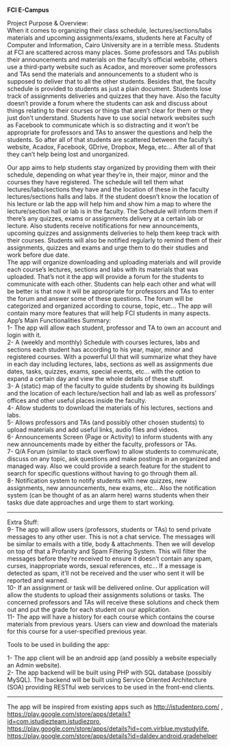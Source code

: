 <b>FCI E-Campus</b>

Project Purpose & Overview:<br />
When it comes to organizing their class schedule, lectures/sections/labs materials and upcoming assignments/exams, students here at Faculty of Computer and Information, Cairo University are in a terrible mess. 
Students at FCI are scattered across many places. Some professors and TAs publish their announcements and materials on the faculty’s official website, others use a third-party website such as Acadox, and moreover some professors and TAs send the materials and announcements to a student who is supposed to deliver that to all the other students. Besides that, the faculty schedule is provided to students as just a plain document. Students lose track of assignments deliveries and quizzes that they have.
Also the faculty doesn’t provide a forum where the students can ask and discuss about things relating to their courses or things that aren’t clear for them or they just don’t understand. Students have to use social network websites such as Facebook to communicate which is so distracting and it won’t be appropriate for professors and TAs to answer the questions and help the students. 
So after all of that students are scattered between the faculty’s website, Acadox, Facebook, GDrive, Dropbox, Mega, etc… After all of that they can’t help being lost and unorganized.

Our app aims to help students stay organized by providing them with their schedule, depending on what year they’re in, their major, minor and the courses they have registered. The schedule will tell them what lectures/labs/sections they have and the location of these in the faculty lectures/sections halls and labs. If the student doesn’t know the location of his lecture or lab the app will help him and show him a map to where the lecture/section hall or lab is in the faculty. The Schedule will inform them if there’s any quizzes, exams or assignments delivery at a certain lab or lecture.
Also students receive notifications for new announcements, upcoming quizzes and assignments deliveries to help them keep track with their courses. Students will also be notified regularly to remind them of their assignments, quizzes and exams and urge them to do their studies and work before due date.  
The app will organize downloading and uploading materials and will provide each course’s lectures, sections and labs with its materials that was uploaded.
That’s not it the app will provide a forum for the students to communicate with each other. Students can help each other and what will be better is that now it will be appropriate for professors and TAs to enter the forum and answer some of these questions. The forum will be categorized and organized according to course, topic, etc...
The app will contain many more features that will help FCI students in many aspects.
App’s Main Functionalities Summary:<br />
1-	The app will allow each student, professor and TA to own an account and login with it.<br />
2-	A (weekly and monthly) Schedule with courses lectures, labs and sections each student has according to his year, major, minor and registered courses. With a powerful UI that will summarize what they have in each day including lectures, labs, sections as well as assignments due dates, tasks, quizzes, exams, special events, etc... with the option to expand a certain day and view the whole details of these stuff.<br />
3-	A (static) map of the faculty to guide students by showing its buildings and the location of each lecture/section hall and lab as well as professors’ offices and other useful places inside the faculty.<br />
4-	Allow students to download the materials of his lectures, sections and labs.<br />
5-	Allows professors and TAs (and possibly other chosen students) to upload materials and add useful links, audio files and videos.<br />
6-	Announcements Screen (Page or Activity) to inform students with any new announcements made by either the faculty, professors or TAs.<br />
7-	Q/A Forum (similar to stack overflow) to allow students to communicate, discuss on any topic, ask questions and make postings in an organized and managed way. Also we could provide a search feature for the student to search for specific questions without having to go through them all.<br />
8-	Notification system to notify students with new quizzes, new assignments, new announcements, new exams, etc... Also the notification system (can be thought of as an alarm here) warns students when their tasks due date approaches and urge them to start working.<br />

________________________________________
Extra Stuff:<br />
9-	The app will allow users (professors, students or TAs) to send private messages to any other user. This is not a chat service. The messages will be similar to emails with a title, body & attachments. Then we will develop on top of that a Profanity and Spam Filtering System. This will filter the messages before they’re received to ensure it doesn’t contain any spam, curses, inappropriate words, sexual references, etc… If a message is detected as spam, it’ll not be received and the user who sent it will be reported and warned.<br />
10-	If an assignment or task will be delivered online. Our application will allow the students to upload their assignments solutions or tasks. The concerned professors and TAs will receive these solutions and check them out and put the grade for each student on our application.<br />
11-	The app will have a history for each course which contains the course materials from previous years. Users can view and download the materials for this course for a user-specified previous year.<br />




Tools to be used in building the app:<br />

1-	The app client will be an android app (and possibly a website especially an Admin website).<br />
2-	The app backend will be built using PHP with SQL database (possibly MySQL). The backend will be built using Service Oriented Architecture (SOA) providing RESTful web services to be used in the front-end clients. <br />







________________________________________
The app will be inspired from existing apps such as http://istudentpro.com/ , https://play.google.com/store/apps/details?id=com.istudiezteam.istudiezpro, https://play.google.com/store/apps/details?id=com.virblue.mystudylife, https://play.google.com/store/apps/details?id=daldev.android.gradehelper <br />

